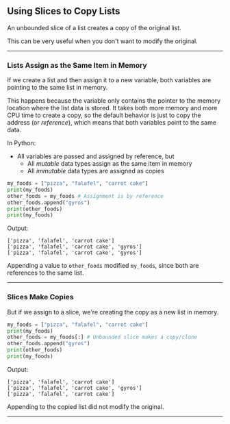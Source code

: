 ## Using Slices to Copy Lists

An unbounded slice of a list creates a copy of the original list.

This can be very useful when you don't want to modify the original.

---

### Lists Assign as the Same Item in Memory

If we create a list and then assign it to a new variable, both variables are
pointing to the same list in memory.

This happens because the variable only contains the pointer to the memory 
location where the list data is stored. It takes both more memory and more
CPU time to create a copy, so the default behavior is just to copy the 
address (or *reference*), which means that both variables point to the same 
data.

In Python:

* All variables are passed and assigned by reference, but
    * All *mutable* data types assign as the same item in memory
    * All *immutable* data types are assigned as copies

```python
my_foods = ["pizza", "falafel", "carrot cake"]
print(my_foods)
other_foods = my_foods # Assignment is by reference
other_foods.append("gyros")
print(other_foods)
print(my_foods)
```

Output:

```
['pizza', 'falafel', 'carrot cake']
['pizza', 'falafel', 'carrot cake', 'gyros']
['pizza', 'falafel', 'carrot cake', 'gyros']
```

Appending a value to `other_foods` modified `my_foods`, since both are 
references to the same list.

---

### Slices Make Copies

But if we assign to a slice, we're creating the copy as a new list in memory.

```python
my_foods = ["pizza", "falafel", "carrot cake"]
print(my_foods)
other_foods = my_foods[:] # Unbounded slice makes a copy/clone
other_foods.append("gyros")
print(other_foods)
print(my_foods)
```

Output:

```
['pizza', 'falafel', 'carrot cake']
['pizza', 'falafel', 'carrot cake', 'gyros']
['pizza', 'falafel', 'carrot cake']
```

Appending to the copied list did not modify the original.

---
